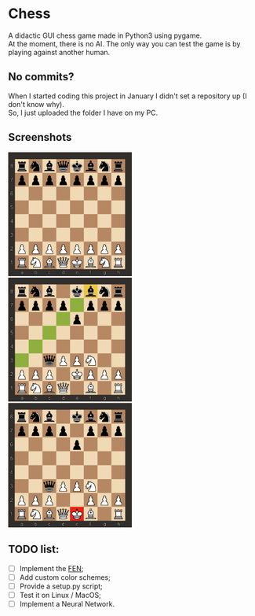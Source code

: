 # Chess
A didactic GUI chess game made in Python3 using pygame.  
At the moment, there is no AI. The only way you can test the game is by playing against another human.

## No commits?
When I started coding this project in January I didn't set a repository up (I don't know why).  
So, I just uploaded the folder I have on my PC.

## Screenshots
<img src="images/chessboard.png" width="50%" height="50%">
<img src="images/move.png" width="50%" height="50%">
<img src="images/checkmate.png" width="50%" height="50%">

## TODO list:
- [ ] Implement the [FEN](https://www.wikiwand.com/en/Forsyth%E2%80%93Edwards_Notation);
- [ ] Add custom color schemes;
- [ ] Provide a setup.py script;
- [ ] Test it on Linux / MacOS;
- [ ] Implement a Neural Network.

